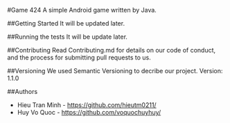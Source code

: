 #Game 424
A simple Android game written by Java.

##Getting Started
It will be updated later.

##Running the tests
It will be update later.

##Contributing
Read Contributing.md for details on our code of conduct, and the process for submitting pull requests to us.

##Versioning
We used Semantic Versioning to decribe our project.
Version: 1.1.0

##Authors
- Hieu Tran Minh - https://github.com/hieutm0211/
- Huy Vo Quoc - https://github.com/voquochuyhuy/